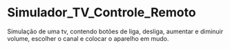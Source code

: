 # Simulador_TV_Controle_Remoto
Simulação de uma tv, contendo botões de liga, desliga, aumentar e diminuir volume, escolher o canal e colocar o aparelho em mudo.
